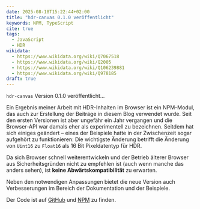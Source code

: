 ```yaml
---
date: 2025-08-18T15:22:44+02:00
title: "hdr-canvas 0.1.0 veröffentlicht"
keywords: NPM, TypeScript
cite: true
tags:
  - JavaScript
  - HDR
wikidata:
  - https://www.wikidata.org/wiki/Q7067518
  - https://www.wikidata.org/wiki/Q2005
  - https://www.wikidata.org/wiki/Q106239881
  - https://www.wikidata.org/wiki/Q978185
draft: true
---
```


`hdr-canvas` Version 0.1.0 veröffentlicht...
<!--more-->

Ein Ergebnis meiner Arbeit mit HDR-Inhalten im Browser ist ein NPM-Modul, das auch zur Erstellung der Beiträge in diesem Blog verwendet wurde.
Seit den ersten Versionen ist aber ungefähr ein Jahr vergangen und die Browser-API war damals eher als experimentell zu bezeichnen. Seitdem hat sich einiges geändert – eines der Beispiele hatte in der Zwischenzeit sogar aufgehört zu funktionieren: Die wichtigste Änderung betrifft die Änderung von `Uint16` zu `Float16` als 16 Bit Pixeldatentyp für HDR.

Da sich Browser schnell weiterentwickeln und der Betrieb älterer Browser aus Sicherheitsgründen nicht zu empfehlen ist (auch wenn manche das anders sehen), ist **keine Abwärtskompatibilität** zu erwarten.

Neben den notwendigen Anpassungen bietet die neue Version auch Verbesserungen im Bereich der Dokumentation und der Beispiele.

Der Code ist auf [GitHub](https://github.com/cmahnke/hdr-canvas) und [NPM](https://www.npmjs.com/package/hdr-canvas) zu finden.
